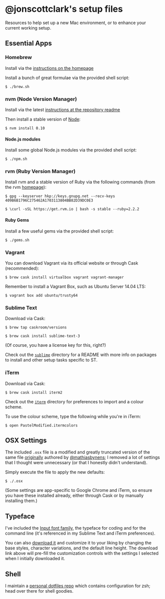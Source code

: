 # @jonscottclark's setup files

Resources to help set up a new Mac environment, or to enhance your current working setup.

## Essential Apps

### Homebrew

Install via the [instructions on the homepage](http://brew.sh)

Install a bunch of great formulae via the provided shell script:

`$ ./brew.sh`

### nvm (Node Version Manager)

Install via the latest [instructions at the repository readme](https://github.com/creationix/nvm#install-script)

Then install a stable version of [Node](https://nodejs.org):

`$ nvm install 0.10`

#### Node.js modules

Install some global Node.js modules via the provided shell script:

`$ ./npm.sh`

### rvm (Ruby Version Manager)

Install rvm and a stable version of Ruby via the following commands (from the rvm [homepage](https://rvm.io)):

`$ gpg --keyserver hkp://keys.gnupg.net --recv-keys 409B6B1796C275462A1703113804BB82D39DC0E3`

`$ \curl -sSL https://get.rvm.io | bash -s stable --ruby=2.2.2`

#### Ruby Gems

Install a few useful gems via the provided shell script:

`$ ./gems.sh`

### Vagrant

You can download Vagrant via its official website or through Cask (recommended):

`$ brew cask install virtualbox vagrant vagrant-manager`

Remember to install a Vagrant Box, such as Ubuntu Server 14.04 LTS:

`$ vagrant box add ubuntu/trusty64`

### Sublime Text

Download via Cask:

`$ brew tap caskroom/versions`

`$ brew cask install sublime-text-3`

(Of course, you have a license key for this, right?)

Check out the [`sublime`](https://github.com/jonscottclark/setupfiles/tree/master/sublime/) directory for a README with more info on packages to install and other setup tasks specific to ST.

### iTerm

Download via Cask:

`$ brew cask install iterm2`

Check out the [`iterm`](https://github.com/jonscottclark/setupfiles/tree/master/iterm/) directory for preferences to import and a colour scheme.

To use the colour scheme, type the following while you're in iTerm:

`$ open PastelModified.itermcolors`

## OSX Settings

The included `.osx` file is a modified and greatly truncated version of the same file [originally](https://github.com/mathiasbynens/dotfiles/blob/master/.osx) authored by [@mathiasbynens](https://github.com/mathiasbynens); I removed a lot of settings that I thought were unnecessary (or that I honestly didn't understand).

Simply execute the file to apply the new defaults:

`$ ./.osx`

(Some settings are app-specific to Google Chrome and iTerm, so ensure you have these installed already, either through Cask or by manually installing them.)

## Typeface

I've included the [Input font family](http://input.fontbureau.com/), the typeface for coding and for the command line (it's referenced in my Sublime Text and iTerm preferences).

You can also [download it](http://input.fontbureau.com/download/?customize&fontSelection=fourStyleFamily&regular=InputMono-Regular&italic=InputMono-Italic&bold=InputMono-Bold&boldItalic=InputMono-BoldItalic&a=0&g=ss&i=serif&l=serifs_round&zero=slash&asterisk=height&braces=straight&preset=default&line-height=1.2&email=) and customize it to your liking by changing the base styles, character variations, and the default line height. The download link above will pre-fill the customization controls with the settings I selected when I initially downloaded it.

## Shell

I maintain a [personal dotfiles repo](https://github.com/jonscottclark/dotfiles) which contains configuration for zsh; head over there for shell goodies.